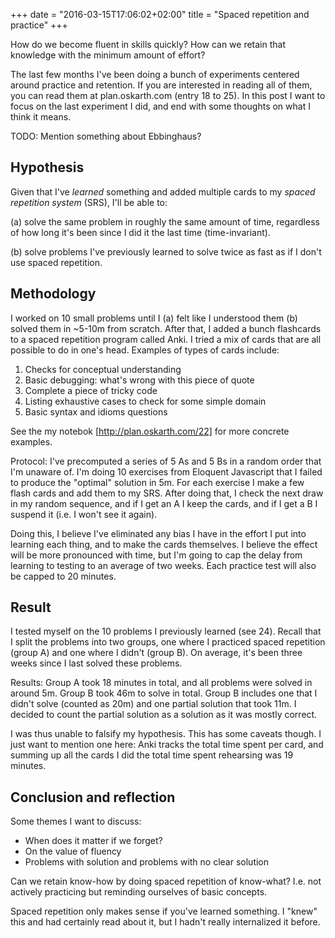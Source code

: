 +++
date = "2016-03-15T17:06:02+02:00"
title = "Spaced repetition and practice"
+++

How do we become fluent in skills quickly? How can we retain that knowledge with
the minimum amount of effort?

<!--more-->

The last few months I've been doing a bunch of experiments centered around
practice and retention. If you are interested in reading all of them, you can
read them at plan.oskarth.com (entry 18 to 25). In this post I want to focus on
the last experiment I did, and end with some thoughts on what I think it means.


TODO: Mention something about Ebbinghaus?

## Hypothesis

Given that I've *learned* something and added multiple cards to my *spaced
repetition system* (SRS), I'll be able to:

(a) solve the same problem in roughly the same amount of time, regardless of how
long it's been since I did it the last time (time-invariant).

(b) solve problems I've previously learned to solve twice as fast as if I don't
use spaced repetition.

## Methodology

I worked on 10 small problems until I (a) felt like I understood them (b)
solved them in ~5-10m from scratch. After that, I added a bunch flashcards to a
spaced repetition program called Anki. I tried a mix of cards that are all
possible to do in one's head. Examples of types of cards include:

1. Checks for conceptual understanding
2. Basic debugging: what's wrong with this piece of quote
3. Complete a piece of tricky code
4. Listing exhaustive cases to check for some simple domain
5. Basic syntax and idioms questions

See the my notebok [http://plan.oskarth.com/22] for more concrete examples.

Protocol: I've precomputed a series of 5 As and 5 Bs in a random order that I'm
unaware of. I'm doing 10 exercises from Eloquent Javascript that I failed to
produce the "optimal" solution in 5m. For each exercise I make a few flash cards
and add them to my SRS. After doing that, I check the next draw in my random
sequence, and if I get an A I keep the cards, and if I get a B I suspend it
(i.e. I won't see it again).

Doing this, I believe I've eliminated any bias I have in the effort I put into
learning each thing, and to make the cards themselves. I believe the effect will
be more pronounced with time, but I'm going to cap the delay from learning to
testing to an average of two weeks. Each practice test will also be capped to 20
minutes.

## Result

I tested myself on the 10 problems I previously learned (see 24). Recall
that I split the problems into two groups, one where I practiced spaced
repetition (group A) and one where I didn't (group B). On average, it's been
three weeks since I last solved these problems.

Results: Group A took 18 minutes in total, and all problems were solved in
around 5m. Group B took 46m to solve in total. Group B includes one that I
didn't solve (counted as 20m) and one partial solution that took 11m. I decided
to count the partial solution as a solution as it was mostly correct.

I was thus unable to falsify my hypothesis. This has some caveats though. I just
want to mention one here: Anki tracks the total time spent per card, and summing
up all the cards I did the total time spent rehearsing was 19 minutes.

## Conclusion and reflection

Some themes I want to discuss:

- When does it matter if we forget?
- On the value of fluency
- Problems with solution and problems with no clear solution

Can we retain know-how by doing spaced repetition of know-what? I.e. not
actively practicing but reminding ourselves of basic concepts.

Spaced repetition only makes sense if you've learned something. I "knew" this
and had certainly read about it, but I hadn't really internalized it before.

